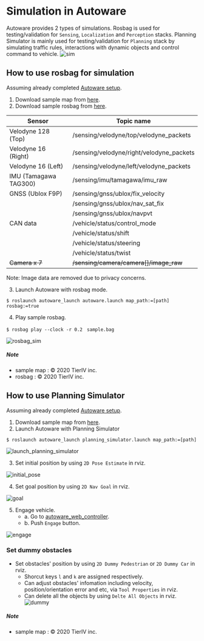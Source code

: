 # Simulation in Autoware
Autoware provides 2 types of simulations. Rosbag is used for testing/validation for `Sensing`, `Localization` and `Perception` stacks. Planning Simulator is mainly used for testing/validation for `Planning` stack by simulating traffic rules, interactions with dynamic objects and control command to vehicle.
![sim](https://user-images.githubusercontent.com/8327598/79709776-0bd47b00-82fe-11ea-872e-d94ef25bc3bf.png)


## How to use rosbag for simulation
Assuming already completed [Autoware setup](https://github.com/tier4/Autoware-T4B#autoware-setup).

1. Download sample map from [here](https://drive.google.com/a/public.tier4.jp/file/d/1ovrJcFS5CZ2H51D8xVWNtEvj_oiXW-zk/view?usp=sharing).
2. Download sample rosbag from [here](https://drive.google.com/open?id=1BFcNjIBUVKwupPByATYczv2X4qZtdAeD).


|Sensor  |Topic name  |
|---|---|
| Velodyne 128 (Top) | /sensing/velodyne/top/velodyne_packets |
| Velodyne 16 (Right) | /sensing/velodyne/right/velodyne_packets |
| Velodyne 16 (Left) | /sensing/velodyne/left/velodyne_packets |
| IMU (Tamagawa TAG300) | /sensing/imu/tamagawa/imu_raw |
| GNSS (Ublox F9P) | /sensing/gnss/ublox/fix_velocity |
|| /sensing/gnss/ublox/nav_sat_fix |
|| /sensing/gnss/ublox/navpvt |
| CAN data | /vehicle/status/control_mode |
|| /vehicle/status/shift |
|| /vehicle/status/steering |
|| /vehicle/status/twist |
| ~~Camera x 7~~ | ~~/sensing/camera/camera[]/image_raw~~ |
Note: Image data are removed due to privacy concerns.

3. Launch Autoware with rosbag mode.
```
$ roslaunch autoware_launch autoware.launch map_path:=[path] rosbag:=true
```
4. Play sample rosbag.
```
$ rosbag play --clock -r 0.2　sample.bag
```



![rosbag_sim](https://user-images.githubusercontent.com/10920881/79726334-9381b000-8325-11ea-9ac6-ebbb29b11f14.png)

##### Note
- sample map : © 2020 TierIV inc.
- rosbag : © 2020 TierIV inc.


## How to use Planning Simulator

Assuming already completed [Autoware setup](https://github.com/tier4/Autoware-T4B#autoware-setup).

1. Download sample map from [here](https://drive.google.com/a/public.tier4.jp/file/d/1ovrJcFS5CZ2H51D8xVWNtEvj_oiXW-zk/view?usp=sharing).
2. Launch Autoware with Planning Simulator
```
$ roslaunch autoware_launch planning_simulator.launch map_path:=[path]
```

![launch_planning_simulator](https://user-images.githubusercontent.com/10920881/79715068-94a6e300-830d-11ea-9008-0ed311617c81.png)

3. Set initial position by using `2D Pose Estimate` in rviz.

![initial_pose](https://user-images.githubusercontent.com/10920881/79714203-0a5d7f80-830b-11ea-8ef2-90db71eb1f8d.png)

4. Set goal position by using `2D Nav Goal` in rviz.

![goal](https://user-images.githubusercontent.com/10920881/79742459-d059a100-833d-11ea-9dc7-0cb972c389a4.png)

5. Engage vehicle.
    - a. Go to [autoware_web_controller](http://localhost:8085/autoware_web_controller/index.html).
    - b. Push `Engage` button.

![engage](https://user-images.githubusercontent.com/10920881/79714298-4db7ee00-830b-11ea-9ac4-11e126d7a7c4.png)

### Set dummy obstacles

* Set obstacles' position by using `2D Dummy Pedestrian` or `2D Dummy Car` in rviz.
  * Shorcut keys `l` and `k` are assigned respectively.
  * Can adjust obstacles' infomation including velocity, position/orientation error and etc, via `Tool Properties` in rviz.
  * Can delete all the objects by using `Delte All Objects` in rviz.
![dummy](https://user-images.githubusercontent.com/10920881/79742437-c9cb2980-833d-11ea-8ad7-7c3ed1a96540.png)

##### Note
- sample map : © 2020 TierIV inc.
